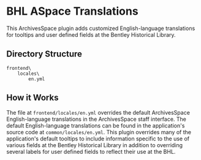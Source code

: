 # BHL ASpace Translations
This ArchivesSpace plugin adds customized English-language translations for tooltips and user defined fields at the Bentley Historical Library.

## Directory Structure
    frontend\
        locales\
            en.yml


## How it Works
The file at `frontend/locales/en.yml` overrides the default ArchivesSpace English-language translations in the ArchivesSpace staff interface. The default English-language translations can be found in the application's source code at `common/locales/en.yml`. This plugin overrides many of the application's default tooltips to include information specific to the use of various fields at the Bentley Historical Library in addition to overriding several labels for user defined fields to reflect their use at the BHL.
